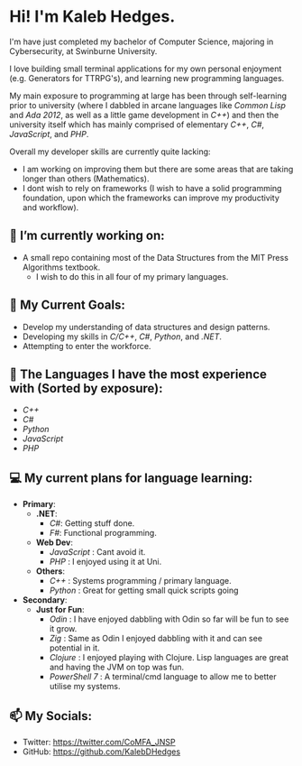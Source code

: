 # Hi! I'm Kaleb Hedges.

I'm have just completed my bachelor of Computer Science, majoring in Cybersecurity, at Swinburne University.

I love building small terminal applications for my own personal enjoyment (e.g. Generators for TTRPG's), and learning new programming languages.

My main exposure to programming at large has been through self-learning prior to university (where I dabbled in arcane languages like *Common Lisp* and *Ada 2012*, as well as a little game development in *C++*) and then the university itself which has mainly comprised of elementary *C++*, *C#*, *JavaScript*, and *PHP*.

Overall my developer skills are currently quite lacking:
- I am working on improving them but there are some areas that are taking longer than others (Mathematics).
- I dont wish to rely on frameworks (I wish to have a solid programming foundation, upon which the frameworks can improve my productivity and workflow).

## 🔭 I’m currently working on:
- A small repo containing most of the Data Structures from the MIT Press Algorithms textbook.
  - I wish to do this in all four of my primary languages. 

## 🌱 My Current Goals:
- Develop my understanding of data structures and design patterns.
- Developing my skills in *C/C++*, *C#*, *Python*, and *.NET*.
- Attempting to enter the workforce.

## 🔭 The Languages I have the most experience with (Sorted by exposure):
- _C++_
- _C#_
- _Python_
- _JavaScript_
- _PHP_

## 💻 My current plans for language learning:
- **Primary**:
  - **.NET**:
    - _C#_: Getting stuff done.
    - _F#_: Functional programming.
  - **Web Dev**:
    - _JavaScript_ : Cant avoid it.
    - _PHP_ : I enjoyed using it at Uni.
  - **Others**:
    - _C++_ : Systems programming / primary language.
    - _Python_ : Great for getting small quick scripts going
- **Secondary**:
  - **Just for Fun**:
    - _Odin_ : I have enjoyed dabbling with Odin so far will be fun to see it grow.
    - _Zig_ : Same as Odin I enjoyed dabbling with it and can see potential in it.
    - _Clojure_ : I enjoyed playing with Clojure. Lisp languages are great and having the JVM on top was fun.
    - _PowerShell 7_ : A terminal/cmd language to allow me to better utilise my systems.

## 📫 My Socials:
- Twitter: https://twitter.com/CoMFA_JNSP
- GitHub: https://github.com/KalebDHedges

<!--
**KalebDHedges/KalebDHedges** is a ✨ _special_ ✨ repository because its `README.md` (this file) appears on your GitHub profile.

Here are some ideas to get you started:

- 🕷 I'm currently learning/devoting most of my time to Reverse Engineering.
- 🔭 I’m currently working on ...
- 👯 I’m looking to collaborate on ...
- 🤔 I’m looking for help with ...
- 💬 Ask me about ...
- 📫 How to reach me: ...

- ⚡ Fun fact: ...
-->
